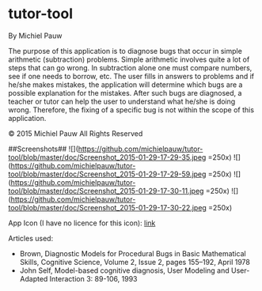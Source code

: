 # tutor-tool

By Michiel Pauw

The purpose of this application is to diagnose bugs that occur in simple arithmetic (subtraction) problems. Simple arithmetic involves quite a lot of steps that can go wrong. In subtraction alone one must compare numbers, see if one needs to borrow, etc. The user fills in answers to problems and if he/she makes mistakes, the application will determine which bugs are a possible explanation for the mistakes. After such bugs are diagnosed, a teacher or tutor can help the user to understand what he/she is doing wrong. Therefore, the fixing of a specific bug is not within the scope of this application. 

© 2015 Michiel Pauw All Rights Reserved

##Screenshots##
![](https://github.com/michielpauw/tutor-tool/blob/master/doc/Screenshot_2015-01-29-17-29-35.jpeg =250x)
![](https://github.com/michielpauw/tutor-tool/blob/master/doc/Screenshot_2015-01-29-17-29-59.jpeg =250x)
![](https://github.com/michielpauw/tutor-tool/blob/master/doc/Screenshot_2015-01-29-17-30-11.jpeg =250x)
![](https://github.com/michielpauw/tutor-tool/blob/master/doc/Screenshot_2015-01-29-17-30-22.jpeg =250x)

App Icon (I have no licence for this icon): [link](https://www.iconfinder.com/icons/360887/addition_business_buy_calculation_cash_chart_currency_diagram_division_dollar_ecommerce_finance_financial_internet_marketing_maths_money_mulplying_office_online_payment_price_sale_seo_shop_shopping_statistics_subtraction_web_icon)

Articles used:
- Brown, Diagnostic Models for Procedural Bugs in Basic Mathematical Skills, Cognitive Science, Volume 2, Issue 2, pages 155–192, April 1978
- John Self, Model-based cognitive diagnosis, User Modeling and User-Adapted Interaction 3: 89-106, 1993

